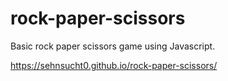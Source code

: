 # rock-paper-scissors

Basic rock paper scissors game using Javascript.

https://sehnsucht0.github.io/rock-paper-scissors/
